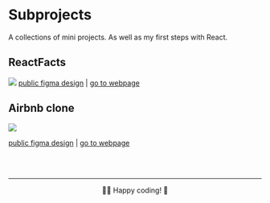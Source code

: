 # Subprojects
A collections of mini projects. As well as my first steps with React.

## ReactFacts
  ![](https://media.giphy.com/media/qFAXuBm3GoDS1Ba2wf/giphy.gif)
  [public figma design](https://www.figma.com/file/4YjrygFEXOcDp9AAnVFv7o/Airbnb-Experiences?node-id=0%3A1) | [go to webpage ](https://airbnbadev.netlify.app/)

## Airbnb clone
  ![](https://media.giphy.com/media/hS0WYpF2fCgif9cBVp/giphy.gif)

  [public figma design](https://www.figma.com/file/4YjrygFEXOcDp9AAnVFv7o/Airbnb-Experiences?node-id=0%3A1) | [go to webpage ](https://airbnbadev.netlify.app/)


<br />
<br />

------
<p style="text-align: center;">👨‍💻️ Happy coding! 🎊</p>